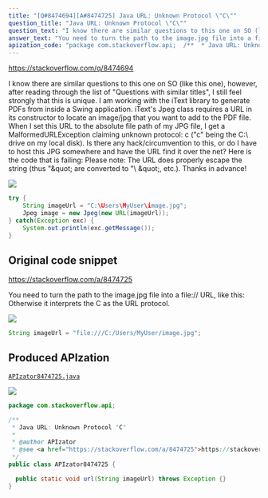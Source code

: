 ```yaml
---
title: "[Q#8474694][A#8474725] Java URL: Unknown Protocol \"C\""
question_title: "Java URL: Unknown Protocol \"C\""
question_text: "I know there are similar questions to this one on SO (like this one), however, after reading through the list of \"Questions with similar titles\", I still feel strongly that this is unique. I am working with the iText library to generate PDFs from inside a Swing application. iText's Jpeg class requires a URL in its constructor to locate an image/jpg that you want to add to the PDF file. When I set this URL to the absolute file path of my JPG file, I get a MalformedURLException claiming unknown protocol: c (\"c\" being the C:\\ drive on my local disk). Is there any hack/circumvention to this, or do I have to host this JPG somewhere and have the URL find it over the net?  Here is the code that is failing: Please note: The URL does properly escape the string (thus \"\\\" are converted to \"\\ \\\", etc.). Thanks in advance!"
answer_text: "You need to turn the path to the image.jpg file into a file:// URL, like this: Otherwise it interprets the C as the URL protocol."
apization_code: "package com.stackoverflow.api;  /**  * Java URL: Unknown Protocol \"C\"  *  * @author APIzator  * @see <a href=\"https://stackoverflow.com/a/8474725\">https://stackoverflow.com/a/8474725</a>  */ public class APIzator8474725 {    public static void url(String imageUrl) throws Exception {} }"
---
```


https://stackoverflow.com/q/8474694

I know there are similar questions to this one on SO (like this one), however, after reading through the list of &quot;Questions with similar titles&quot;, I still feel strongly that this is unique.
I am working with the iText library to generate PDFs from inside a Swing application. iText&#x27;s Jpeg class requires a URL in its constructor to locate an image/jpg that you want to add to the PDF file.
When I set this URL to the absolute file path of my JPG file, I get a MalformedURLException claiming unknown protocol: c (&quot;c&quot; being the C:\ drive on my local disk).
Is there any hack/circumvention to this, or do I have to host this JPG somewhere and have the URL find it over the net?  Here is the code that is failing:
Please note: The URL does properly escape the string (thus &quot;\&quot; are converted to &quot;\ \&quot;, etc.).
Thanks in advance!


<div class="code-logo"><img src="/stackoverflow.png" /></div>

```java
try {
    String imageUrl = "C:\Users\MyUser\image.jpg";
    Jpeg image = new Jpeg(new URL(imageUrl));
} catch(Exception exc) {
    System.out.println(exc.getMessage());
}
```


## Original code snippet

https://stackoverflow.com/a/8474725

You need to turn the path to the image.jpg file into a file:// URL, like this:
Otherwise it interprets the C as the URL protocol.

<div class="code-logo"><img src="/stackoverflow.png" /></div>

```java
String imageUrl = "file:///C:/Users/MyUser/image.jpg";
```

## Produced APIzation

[`APIzator8474725.java`](https://github.com/pasqualesalza/apization/raw/main/data/search/APIzator8474725.java)

<div class="code-logo"><img src="/apizator.png" /></div>

```java
package com.stackoverflow.api;

/**
 * Java URL: Unknown Protocol "C"
 *
 * @author APIzator
 * @see <a href="https://stackoverflow.com/a/8474725">https://stackoverflow.com/a/8474725</a>
 */
public class APIzator8474725 {

  public static void url(String imageUrl) throws Exception {}
}

```